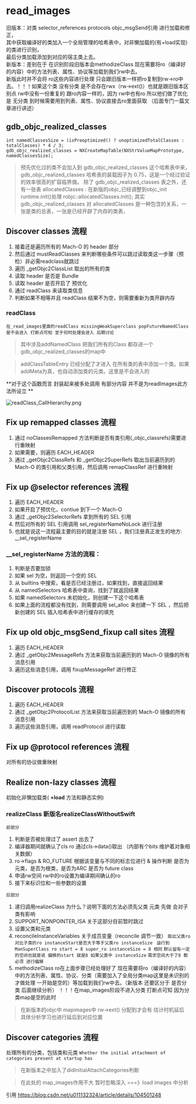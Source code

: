 #  read_images
旧版本：对类 selector_references protocols objc_msgSend引用 进行加载和修正，  
其中获取编译好的类加入一个全局管理的哈希表中，对非懒加载的(有+load实现)的类进行识别，    
最后分类加载添加到对应的宿主类上去。    
新版本：差别在于 在识别阶段旧版本会methodizeClass 现在需要将ro（编译好的内容）中的方法列表、属性、协议等加载到我们rw中去。     
新版此时并不会将 ro这些内容进行处理 只会跟旧版本一样把ro复制到rw->ro中去。！！！如果这个类 没有分类     是不会存在rwx（rw->ext()）也就是跟旧版本区别点 rw中没有一份重复的 跟ro内容一样的，因为 rw中也有ro 所以他们做了优化是 无分类       到时候需要用到列表、属性、协议直接去ro里面获取 （后面专门一篇文章进行讲述）

##  gdb_objc_realized_classes
```
int namedClassesSize = (isPreoptimized() ? unoptimizedTotalClasses : totalClasses) * 4 / 3;
gdb_objc_realized_classes = NXCreateMapTable(NXStrValueMapPrototype, namedClassesSize);
```
> 预先优化过的类不会加入到 gdb_objc_realized_classes 这个哈希表中来，
> gdb_objc_realized_classes 哈希表的装载因子为 0.75，这是一个经过验证的效率很高的扩容临界值。
> 除了 gdb_objc_realized_classes 表之外，还有一张表 allocatedClasses :
> 在新版的objc_已经调整到objc_init runtime.init()处理 robjc::allocatedClasses.init();
> 其实 gdb_objc_realized_classes 对 allocatedClasses 是一种包含的关系，一张是类的总表，一张是已经开辟了内存的类表，

## Discover classes 流程
1. 接着还是遍历所有的 Mach-O 的 header 部分
2. 然后通过 mustReadClasses 来判断哪些条件可以跳过读取类这一步骤（预检）非必需readclass就跳过
3. 遍历 _getObjc2ClassList 取出的所有的类
4. 读取 header 是否是 Bundle
5. 读取 header 是否开启了 预优化
6. 通过 readClass 来读取类信息
7. 判断如果不相等并且 readClass 结果不为空，则需要重新为类开辟内存

### readClass 
`在_read_images里面的readClass missingWeakSuperclass popFutureNamedClass `
`是不会进入 打断点可知 至于何时处理会进入 后期讨论`
> 其中涉及addNamedClass 把我们所有的Class 都存进一个gdb_objc_realized_classes的map中

> addClassTableEntry 已经分配了才进入 在所有类的表中添加一个类。如果addMeta为真，也自动添加类的元类。这里是不会进入的

**对于这个函数而言 封装起来被多处调用 有部分内容 并不是为readImages此方法所设立 **

![readClass_CallHierarchy.png](./../AllImages/readClass_CallHierarchy.png)
## Fix up remapped classes 流程
1. 通过 noClassesRemapped 方法判断是否有类引用(_objc_classrefs)需要进行重映射
2. 如果需要，则遍历 EACH_HEADER
3. 通过 _getObjc2ClassRefs 和 _getObjc2SuperRefs 取出当前遍历到的 Mach-O 的类引用和父类引用，然后调用 remapClassRef 进行重映射

## Fix up @selector references 流程
1. 遍历 EACH_HEADER
2. 如果开启了预优化，contiue 到下一个 Mach-O
3. 通过 _getObjc2SelectorRefs 拿到所有的 SEL 引用
4. 然后对所有的 SEL 引用调用 sel_registerNameNoLock 进行注册
5. 也就是说这一流程最主要的目的就是注册 SEL ，我们注册真正发生的地方: __sel_registerName
 
### __sel_registerName 方法的流程：
1. 判断是否要加锁
2. 如果 sel 为空，则返回一个空的 SEL
3. 从 builtins 中搜索，看是否已经注册过，如果找到，直接返回结果
4. 从 namedSelectors 哈希表中查询，找到了就返回结果
5. 如果 namedSelectors 未初始化，则创建一下这个哈希表
6. 如果上面的流程都没有找到，则需要调用 sel_alloc 来创建一下 SEL ，然后把新创建的 SEL 插入哈希表中进行缓存的填充

## Fix up old objc_msgSend_fixup call sites 流程
1. 遍历 EACH_HEADER
2. 通过 _getObjc2MessageRefs 方法来获取当前遍历到的 Mach-O 镜像的所有消息引用
3. 遍历这些消息引用，调用 fixupMessageRef 进行修正

## Discover protocols 流程
1. 遍历 EACH_HEADER
2. 通过 _getObjc2ProtocolList 方法来获取当前遍历到的 Mach-O 镜像的所有消息引用
3. 遍历这些消息引用，调用 readProtocol 进行读取

## Fix up @protocol references 流程
对所有的协议做重映射

## Realize non-lazy classes 流程
初始化非懒加载类( **+load** 方法和静态实例)

### realizeClass 新版名realizeClassWithoutSwift
`前部分`

1. 判断是否被处理过了 assert 出去了
2. 编译器期间就确认了cls ro 通过cls->data()取出 （内部有个bits 维护着对象相关数据）
3. ro->flags & RO_FUTURE 根据该变量与不同的标志位进行 & 操作判断 是否为元类，是否为根类，是否为ARC 是否为 future class 
4. 申请rw空间 rw中的ro设置为编译期间确认的ro
5. 接下来标识位和一些参数的设置

`后部分`

1. 递归调用realizeClass 为什么？说明下面的方法必须先父类 元类 先做 会对子类有影响
2. SUPPORT_NONPOINTER_ISA 关于这部分目前暂时跳过
3. 设置父类和元类 
4. reconcileInstanceVariables 关于成员变量（reconcile 调节一致）
`取出父类ro对比子类的ro instanceStart是否大于等于父类ro instanceSize`
` 运行到 ManSuperClass ro start = 8 super_ro instanceSize = 8 相同` 
`默认留有一定的空间也就是说 偏移的start 就是8 如果父类中 instanceSize`
`需求空间大于了8 都必须 进行偏移`
5. methodizeClass ro在上面步骤已经处理好了 现在需要将ro（编译好的内容）中的方法列表、属性、协议、分类（需要加入了全局分类map这里是未识别的才做处理 一开始是空的）等加载到我们rw中去。（新版本 还要区分于 是否分类 后面继续分析） ！！！在map_images阶段不进入分类 打断点可知 因为分类map是空的此时 

> 在新版本的objc中 mapimages中 rw->ext() 分配到才会有 估计时机延后 具体分析学习也进行延后到对应位置 

## Discover categories 流程
处理所有的分类，包括类和元类 
`Whether the initial attachment of categories present at startup has
`
> 在新版本之中加入了didInitialAttachCategories判断

> 在此处的 map_images作用不大 暂时忽略深入 ===》load images 中分析 



引用 https://blog.csdn.net/u011132324/article/details/104501248
